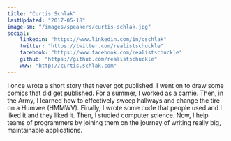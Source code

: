 ```yaml
---
title: "Curtis Schlak"
lastUpdated: "2017-05-18"
image-sm: "/images/speakers/curtis-schlak.jpg"
social:
    linkedin: "https://www.linkedin.com/in/cschlak"
    twitter: "https://twitter.com/realistschuckle"
    facebook: "https://www.facebook.com/realistschuckle"
    github: "https://github.com/realistschuckle"
    www: "http://curtis.schlak.com"    
---
```


I once wrote a short story that never got published. I went on to draw some comics that did get published. 
For a summer, I worked as a carnie. Then, in the Army, I learned how to effectively sweep hallways and change 
the tire on a Humvee (HMMWV). Finally, I wrote some code that people used and I liked it and they liked it. 
Then, I studied computer science. Now, I help teams of programmers by joining them on the journey of writing 
really big, maintainable applications.